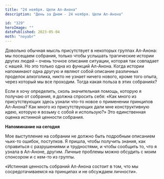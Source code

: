 ```yaml
---
title: "24 ноября. Цели Ал-Анона"
description: "День за Днем - 24 ноября. Цели Ал-Анона"

id: "329"
heroImage: ""
datePublished: 2023-05-04
moth: "noyabr"
---
```


Довольно обычная мысль присутствует в некоторых группах Ал-Анона: мы посещаем
собрания, только чтобы услышать трагические истории других людей – очень
точное описание ситуации, которая так совпадает с нашей. Но это только одна из
функций Ал-Анона. Когда истории напоминают одна другую и являют собой описание
различных проделок алкоголика, никто не узнает ничего нового, кроме того
опыта, через который мы все проходим. Тогда какая польза в этих собраниях?

Если я хочу определить, сколь значительная помощь, которую я получаю от
собрания, я должна спросить себя: «Как много из присутствующих здесь узнали
что-то новое о применении принципов Ал-Анона? Как много из присутствующих дали
мне конструктивную идею, которую я возьму с собой и использую?» Это
единственная оценка истинной ценности собрания.

**Напоминание на сегодня**

Мое выступление на собрании не должно быть подробным описанием чьих-то ошибок,
поступков. Я пришла, чтобы получить знания, как справиться с разрушениями и
трудностями, и чтобы сообщить то, что я узнала в Ал-Аноне, другим. Личные
проблемы можно обсудить с моим спонсором и с кем-то из группы.

«Истинная ценность собраний Ал-Анона состоит в том, что мы сосредотачиваемся
на принципах и не обсуждаем личности».
